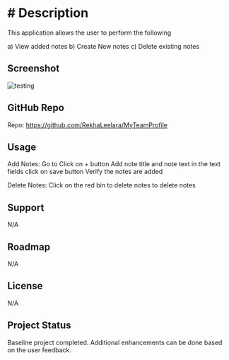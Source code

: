 # # Description

This application allows the user to perform the following

a) View added notes
b) Create New notes
c) Delete existing notes

## Screenshot
![testing](./Develop/assets/images/NoteTaker.png)


## GitHub Repo

Repo: https://github.com/RekhaLeelara/MyTeamProfile


## Usage

Add Notes:
Go to 
Click on + button
Add note title and note text in the text fields
click on save button
Verify the notes are added

Delete Notes:
Click on the red bin to delete notes to delete notes

## Support

N/A

## Roadmap

N/A

## License

N/A

## Project Status

Baseline project completed. Additional enhancements can be done based on the user feedback.
